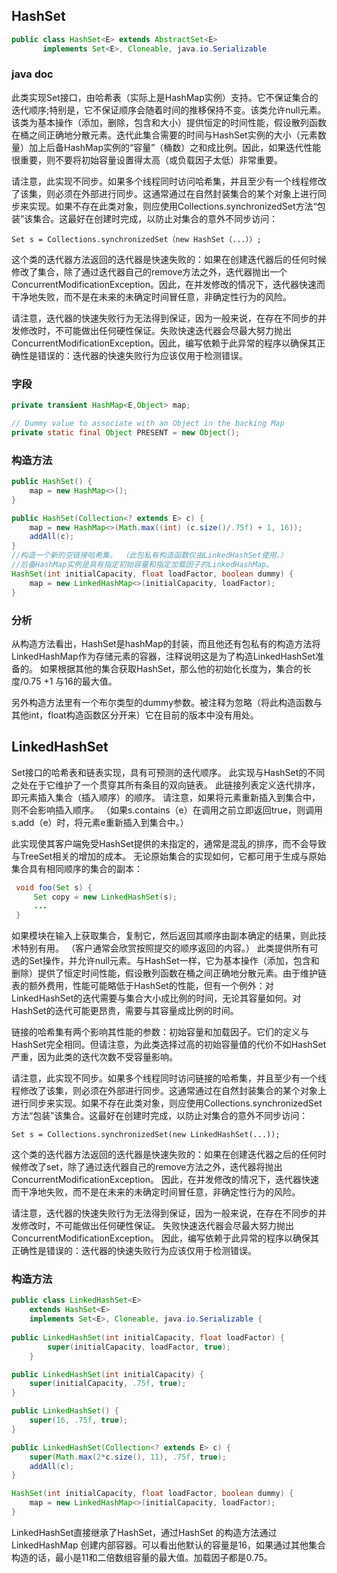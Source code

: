## HashSet ##

```java
public class HashSet<E> extends AbstractSet<E>
       implements Set<E>, Cloneable, java.io.Serializable
```

### java doc ###

此类实现Set接口，由哈希表（实际上是HashMap实例）支持。它不保证集合的迭代顺序;特别是，它不保证顺序会随着时间的推移保持不变。该类允许null元素。
该类为基本操作（添加，删除，包含和大小）提供恒定的时间性能，假设散列函数在桶之间正确地分散元素。迭代此集合需要的时间与HashSet实例的大小（元素数量）加上后备HashMap实例的“容量”（桶数）之和成比例。因此，如果迭代性能很重要，则不要将初始容量设置得太高（或负载因子太低）非常重要。

请注意，此实现不同步。如果多个线程同时访问哈希集，并且至少有一个线程修改了该集，则必须在外部进行同步。这通常通过在自然封装集合的某个对象上进行同步来实现。如果不存在此类对象，则应使用Collections.synchronizedSet方法“包装”该集合。这最好在创建时完成，以防止对集合的意外不同步访问：

    Set s = Collections.synchronizedSet（new HashSet（...））;

这个类的迭代器方法返回的迭代器是快速失败的：如果在创建迭代器后的任何时候修改了集合，除了通过迭代器自己的remove方法之外，迭代器抛出一个ConcurrentModificationException。因此，在并发修改的情况下，迭代器快速而干净地失败，而不是在未来的未确定时间冒任意，非确定性行为的风险。

请注意，迭代器的快速失败行为无法得到保证，因为一般来说，在存在不同步的并发修改时，不可能做出任何硬性保证。失败快速迭代器会尽最大努力抛出ConcurrentModificationException。因此，编写依赖于此异常的程序以确保其正确性是错误的：迭代器的快速失败行为应该仅用于检测错误。

### 字段 ###


```java
private transient HashMap<E,Object> map;

// Dummy value to associate with an Object in the backing Map
private static final Object PRESENT = new Object();
```

### 构造方法 ###

```java
public HashSet() {
    map = new HashMap<>();
}

public HashSet(Collection<? extends E> c) {
    map = new HashMap<>(Math.max((int) (c.size()/.75f) + 1, 16));
    addAll(c);
}
//构造一个新的空链接哈希集。 （此包私有构造函数仅由LinkedHashSet使用。）
//后备HashMap实例是具有指定初始容量和指定加载因子的LinkedHashMap。
HashSet(int initialCapacity, float loadFactor, boolean dummy) {
    map = new LinkedHashMap<>(initialCapacity, loadFactor);
}
```

### 分析 ###



从构造方法看出，HashSet是hashMap的封装，而且他还有包私有的构造方法将LinkedHashMap作为存储元素的容器，注释说明这是为了构造LinkedHashSet准备的。
如果根据其他的集合获取HashSet，那么他的初始化长度为，集合的长度/0.75 +1 与16的最大值。

另外构造方法里有一个布尔类型的dummy参数。被注释为忽略（将此构造函数与其他int，float构造函数区分开来）它在目前的版本中没有用处。



## LinkedHashSet ##

Set接口的哈希表和链表实现，具有可预测的迭代顺序。 此实现与HashSet的不同之处在于它维护了一个贯穿其所有条目的双向链表。 此链接列表定义迭代排序，即元素插入集合（插入顺序）的顺序。 请注意，如果将元素重新插入到集合中，则不会影响插入顺序。 （如果s.contains（e）在调用之前立即返回true，则调用s.add（e）时，将元素e重新插入到集合中。）

此实现使其客户端免受HashSet提供的未指定的，通常是混乱的排序，而不会导致与TreeSet相关的增加的成本。 无论原始集合的实现如何，它都可用于生成与原始集合具有相同顺序的集合的副本：

```java
 void foo(Set s) {
     Set copy = new LinkedHashSet(s);
     ...
 }
```

如果模块在输入上获取集合，复制它，然后返回其顺序由副本确定的结果，则此技术特别有用。 （客户通常会欣赏按照提交的顺序返回的内容。）
此类提供所有可选的Set操作，并允许null元素。与HashSet一样，它为基本操作（添加，包含和删除）提供了恒定时间性能，假设散列函数在桶之间正确地分散元素。由于维护链表的额外费用，性能可能略低于HashSet的性能，但有一个例外：对LinkedHashSet的迭代需要与集合大小成比例的时间，无论其容量如何。对HashSet的迭代可能更昂贵，需要与其容量成比例的时间。

链接的哈希集有两个影响其性能的参数：初始容量和加载因子。它们的定义与HashSet完全相同。但请注意，为此类选择过高的初始容量值的代价不如HashSet严重，因为此类的迭代次数不受容量影响。

请注意，此实现不同步。如果多个线程同时访问链接的哈希集，并且至少有一个线程修改了该集，则必须在外部进行同步。这通常通过在自然封装集合的某个对象上进行同步来实现。如果不存在此类对象，则应使用Collections.synchronizedSet方法“包装”该集合。这最好在创建时完成，以防止对集合的意外不同步访问：

    Set s = Collections.synchronizedSet(new LinkedHashSet(...));

这个类的迭代器方法返回的迭代器是快速失败的：如果在创建迭代器之后的任何时候修改了set，除了通过迭代器自己的remove方法之外，迭代器将抛出ConcurrentModificationException。 因此，在并发修改的情况下，迭代器快速而干净地失败，而不是在未来的未确定时间冒任意，非确定性行为的风险。

请注意，迭代器的快速失败行为无法得到保证，因为一般来说，在存在不同步的并发修改时，不可能做出任何硬性保证。 失败快速迭代器会尽最大努力抛出ConcurrentModificationException。 因此，编写依赖于此异常的程序以确保其正确性是错误的：迭代器的快速失败行为应该仅用于检测错误。

### 构造方法 ###

```java
public class LinkedHashSet<E>
    extends HashSet<E>
    implements Set<E>, Cloneable, java.io.Serializable {
    
public LinkedHashSet(int initialCapacity, float loadFactor) {
        super(initialCapacity, loadFactor, true);
    }

public LinkedHashSet(int initialCapacity) {
    super(initialCapacity, .75f, true);
}

public LinkedHashSet() {
    super(16, .75f, true);
}

public LinkedHashSet(Collection<? extends E> c) {
    super(Math.max(2*c.size(), 11), .75f, true);
    addAll(c);
}
```



```java
HashSet(int initialCapacity, float loadFactor, boolean dummy) {
    map = new LinkedHashMap<>(initialCapacity, loadFactor);
}
```

LinkedHashSet直接继承了HashSet，通过HashSet 的构造方法通过 LinkedHashMap 创建内部容器。可以看出他默认的容量是16，如果通过其他集合构造的话，最小是11和二倍数组容量的最大值。加载因子都是0.75。

